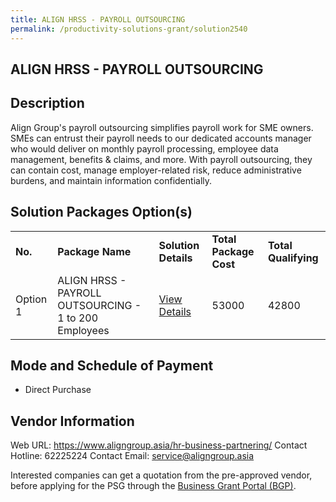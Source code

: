 ```yaml
---
title: ALIGN HRSS - PAYROLL OUTSOURCING
permalink: /productivity-solutions-grant/solution2540
---
```


## ALIGN HRSS - PAYROLL OUTSOURCING

## Description

Align Group's payroll outsourcing simplifies payroll work for SME owners. SMEs can entrust their payroll needs to our dedicated accounts manager who would deliver on monthly payroll processing, employee data management, benefits & claims, and more. With payroll outsourcing, they can contain cost, manage employer-related risk, reduce administrative burdens, and maintain information confidentially.

## Solution Packages Option(s)

<table>
<tr>
<td><b>No.</b></td>
<td><b>Package Name</b></td>
<td><b>Solution Details</b></td>
<td><b>Total Package Cost</b></td>
<td><b>Total Qualifying</b></td>
</tr>
<tr>
<td>Option 1</td>
<td>ALIGN HRSS - PAYROLL OUTSOURCING - 1 to 200 Employees</td>
<td><a href='https://www.gobusiness.gov.sg/images/psg/Align_Group_20210067_Desensitised_Annex_3_Part_5.pdf'>View Details</a></td>
<td>53000</td>
<td>42800</td>
</tr>
</table>

## Mode and Schedule of Payment

 - Direct Purchase

## Vendor Information

 Web URL: https://www.aligngroup.asia/hr-business-partnering/ 
Contact Hotline: 62225224 
Contact Email: service@aligngroup.asia 


Interested companies can get a quotation from the pre-approved vendor, before applying for the PSG through the <a href='https://www.businessgrants.gov.sg/'>Business Grant Portal (BGP)</a>.
